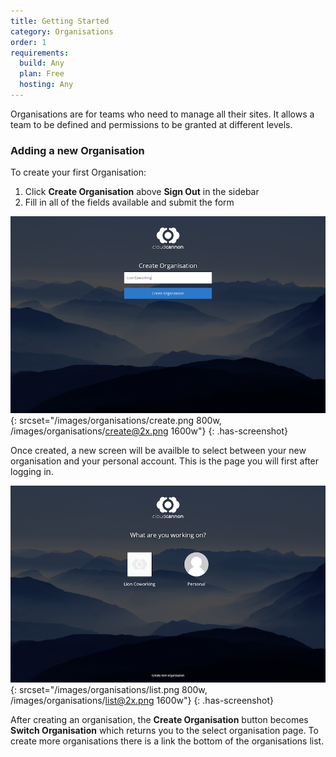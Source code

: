 ```yaml
---
title: Getting Started
category: Organisations
order: 1
requirements:
  build: Any
  plan: Free
  hosting: Any
---
```


Organisations are for teams who need to manage all their sites. It allows a team to be defined and permissions to be granted at different levels.

### Adding a new Organisation

To create your first Organisation:

1. Click **Create Organisation** above **Sign Out** in the sidebar
2. Fill in all of the fields available and submit the form

![Adding a new SSL certificate](/images/organisations/create.png){: srcset="/images/organisations/create.png 800w, /images/organisations/create@2x.png 1600w"}
{: .has-screenshot}

Once created, a new screen will be availble to select between your new organisation and your personal account. This is the page you will first after logging in.

![Adding a new SSL certificate](/images/organisations/list.png){: srcset="/images/organisations/list.png 800w, /images/organisations/list@2x.png 1600w"}
{: .has-screenshot}

After creating an organisation, the **Create Organisation** button becomes **Switch Organisation** which returns you to the select organisation page. To create more organisations there is a link the bottom of the organisations list.